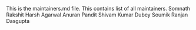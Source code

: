 This is the maintainers.md file.
This contains list of all maintainers.
Somnath Rakshit
Harsh Agarwal
Anuran Pandit
Shivam Kumar Dubey
Soumik Ranjan Dasgupta
